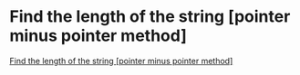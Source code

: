 # Find the length of the string [pointer minus pointer method]
[Find the length of the string [pointer minus pointer method]](https://aiwithcloud.com/2022/09/15/find_the_length_of_the_string_pointer_minus_pointer_method/)